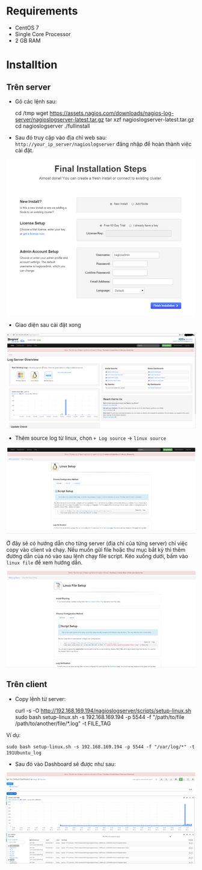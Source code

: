# Requirements
- CentOS 7
- Single Core Processor
- 2 GB RAM

# Installtion
## Trên server
- Gõ các lệnh sau:
    
    cd /tmp
    wget https://assets.nagios.com/downloads/nagios-log-server/nagioslogserver-latest.tar.gz
    tar xzf nagioslogserver-latest.tar.gz
    cd nagioslogserver
    ./fullinstall

- Sau đó truy cập vào địa chỉ web sau: `http://your_ip_server/nagioslogserver` đăng nhập để hoàn thành việc cài đặt.

<img src = "Final Installation Steps.png">

- Giao diện sau cài đặt xong

<img src = "home.png">

- Thêm source log từ linux, chọn `+ Log source` -> `linux source`

<img src = "linux_source.png">

Ở đây sẽ có hướng dẫn cho từng server (địa chỉ của từng server) chỉ việc copy vào client và chạy. Nếu muốn gửi file hoặc thư mục bắt kỳ thì thêm đường dẫn của nó vào sau lệnh chạy file script. Kéo xuống dưới, bấm vào `linux file` để xem hướng dẫn.

<img src = "linux_file.png">

## Trên client
- Copy lệnh từ server:

    curl -s -O http://192.168.169.194/nagioslogserver/scripts/setup-linux.sh
    sudo bash setup-linux.sh -s 192.168.169.194 -p 5544 -f "/path/to/file /path/to/another/file/*.log" -t FILE_TAG

Ví dụ: 

    sudo bash setup-linux.sh -s 192.168.169.194 -p 5544 -f "/var/log/*" -t 191Ubuntu_log
  
- Sau đó vào Dashboard sẽ được như sau:
 
 <img src = "dashboard.png">



